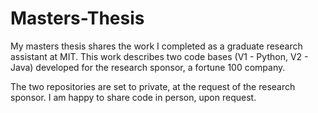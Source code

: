 # Masters-Thesis

My masters thesis shares the work I completed as a graduate research assistant at MIT. This work describes two code bases (V1 - Python, V2 - Java) developed for the research sponsor, a fortune 100 company. 

The two repositories are set to private, at the request of the research sponsor. I am happy to share code in person, upon request.
